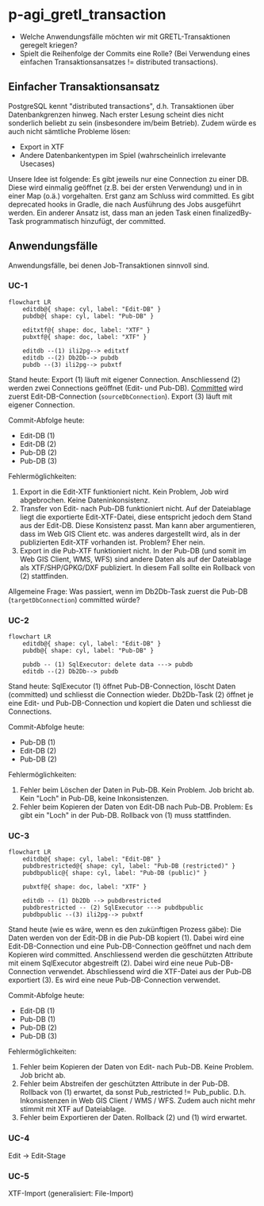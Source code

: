 # p-agi_gretl_transaction

- Welche Anwendungsfälle möchten wir mit GRETL-Transaktionen geregelt kriegen?
- Spielt die Reihenfolge der Commits eine Rolle? (Bei Verwendung eines einfachen Transaktionsansatzes != distributed transactions).

## Einfacher Transaktionsansatz

PostgreSQL kennt "distributed transactions", d.h. Transaktionen über Datenbankgrenzen hinweg. Nach erster Lesung scheint dies nicht sonderlich beliebt zu sein (insbesondere im/beim Betrieb). Zudem würde es auch nicht sämtliche Probleme lösen:

- Export in XTF
- Andere Datenbankentypen im Spiel (wahrscheinlich irrelevante Usecases)

Unsere Idee ist folgende: Es gibt jeweils nur eine Connection zu einer DB. Diese wird einmalig geöffnet (z.B. bei der ersten Verwendung) und in in einer Map (o.ä.) vorgehalten. Erst ganz am Schluss wird committed. Es gibt deprecated hooks in Gradle, die nach Ausführung des Jobs ausgeführt werden. Ein anderer Ansatz ist, dass man an jeden Task einen finalizedBy-Task programmatisch hinzufügt, der committed.

## Anwendungsfälle

Anwendungsfälle, bei denen Job-Transaktionen sinnvoll sind.

### UC-1

```mermaid
flowchart LR
    editdb@{ shape: cyl, label: "Edit-DB" }
    pubdb@{ shape: cyl, label: "Pub-DB" }

    editxtf@{ shape: doc, label: "XTF" }
    pubxtf@{ shape: doc, label: "XTF" }

    editdb --(1) ili2pg--> editxtf
    editdb --(2) Db2Db--> pubdb
    pubdb --(3) ili2pg--> pubxtf
```

Stand heute: Export (1) läuft mit eigener Connection. Anschliessend (2) werden zwei Connections geöffnet (Edit- und Pub-DB). [Committed](https://github.com/sogis/gretl/blob/main/gretl/src/main/java/ch/so/agi/gretl/steps/Db2DbStep.java#L116) wird zuerst Edit-DB-Connection (`sourceDbConnection`). Export (3) läuft mit eigener Connection.

Commit-Abfolge heute:

- Edit-DB (1)
- Edit-DB (2)
- Pub-DB (2)
- Pub-DB (3)

Fehlermöglichkeiten:

1. Export in die Edit-XTF funktioniert nicht. Kein Problem, Job wird abgebrochen. Keine Dateninkonsistenz.
2. Transfer von Edit- nach Pub-DB funktioniert nicht. Auf der Dateiablage liegt die exportierte Edit-XTF-Datei, diese entspricht jedoch dem Stand aus der Edit-DB. Diese Konsistenz passt. Man kann aber argumentieren, dass im Web GIS Client etc. was anderes dargestellt wird, als in der publizierten Edit-XTF vorhanden ist. Problem? Eher nein.
3. Export in die Pub-XTF funktioniert nicht. In der Pub-DB (und somit im Web GIS Client, WMS, WFS) sind andere Daten als auf der Dateiablage als XTF/SHP/GPKG/DXF publiziert. In diesem Fall sollte ein Rollback von (2) stattfinden.

Allgemeine Frage: Was passiert, wenn im Db2Db-Task zuerst die Pub-DB (`targetDbConnection`) committed würde?

### UC-2

```mermaid
flowchart LR
    editdb@{ shape: cyl, label: "Edit-DB" }
    pubdb@{ shape: cyl, label: "Pub-DB" }

    pubdb -- (1) SqlExecutor: delete data ---> pubdb
    editdb --(2) Db2Db--> pubdb
```

Stand heute: SqlExecutor (1) öffnet Pub-DB-Connection, löscht Daten (committed) und schliesst die Connection wieder. Db2Db-Task (2) öffnet je eine Edit- und Pub-DB-Connection und kopiert die Daten und schliesst die Connections.

Commit-Abfolge heute:

- Pub-DB (1)
- Edit-DB (2)
- Pub-DB (2)

Fehlermöglichkeiten:

1. Fehler beim Löschen der Daten in Pub-DB. Kein Problem. Job bricht ab. Kein "Loch" in Pub-DB, keine Inkonsistenzen.
2. Fehler beim Kopieren der Daten von Edit-DB nach Pub-DB. Problem: Es gibt ein "Loch" in der Pub-DB. Rollback von (1) muss stattfinden.

### UC-3

```mermaid
flowchart LR
    editdb@{ shape: cyl, label: "Edit-DB" }
    pubdbrestricted@{ shape: cyl, label: "Pub-DB (restricted)" }
    pubdbpublic@{ shape: cyl, label: "Pub-DB (public)" }

    pubxtf@{ shape: doc, label: "XTF" }

    editdb -- (1) Db2Db --> pubdbrestricted
    pubdbrestricted -- (2) SqlExecutor ---> pubdbpublic
    pubdbpublic --(3) ili2pg--> pubxtf
```

Stand heute (wie es wäre, wenn es den zukünftigen Prozess gäbe): Die Daten werden von der Edit-DB in die Pub-DB kopiert (1). Dabei wird eine Edit-DB-Connection und eine Pub-DB-Connection geöffnet und nach dem Kopieren wird committed. Anschliessend werden die geschützten Attribute mit einem SqlExecutor abgestreift (2). Dabei wird eine neue Pub-DB-Connection verwendet. Abschliessend wird die XTF-Datei aus der Pub-DB exportiert (3). Es wird eine neue Pub-DB-Connection verwendet.

Commit-Abfolge heute:

- Edit-DB (1)
- Pub-DB (1)
- Pub-DB (2)
- Pub-DB (3)

Fehlermöglichkeiten:

1. Fehler beim Kopieren der Daten von Edit- nach Pub-DB. Keine Problem. Job bricht ab.
2. Fehler beim Abstreifen der geschützten Attribute in der Pub-DB. Rollback von (1) erwartet, da sonst Pub_restricted != Pub_public. D.h. Inkonsistenzen in Web GIS Client / WMS / WFS. Zudem auch nicht mehr stimmit mit XTF auf Dateiablage.
3. Fehler beim Exportieren der Daten. Rollback (2) und (1) wird erwartet.

### UC-4
Edit -> Edit-Stage

### UC-5
XTF-Import (generalisiert: File-Import)

